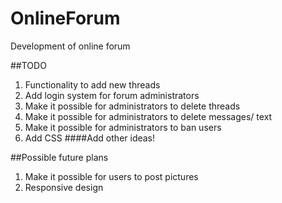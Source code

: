 # OnlineForum

Development of online forum

##TODO
1. Functionality to add new threads
2. Add login system for forum administrators
3. Make it possible for administrators to delete threads
4. Make it possible for administrators to delete messages/ text
5. Make it possible for administrators to ban users
6. Add CSS
####Add other ideas!

##Possible future plans
1. Make it possible for users to post pictures
2. Responsive design
